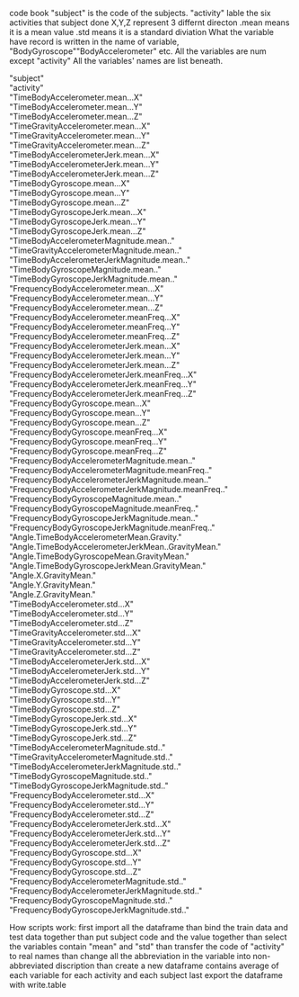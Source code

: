 code book
"subject" is the code of the subjects.
"activity" lable the six activities that subject done
X,Y,Z represent 3 differnt directon
.mean means it is a mean value
.std means it is a standard diviation
 What the variable have record is written in the name of variable,
 "BodyGyroscope""BodyAccelerometer" etc.
 All the variables are num except "activity"
All the variables' names are list beneath.

"subject"                                           
"activity"                                          
"TimeBodyAccelerometer.mean...X"                    
"TimeBodyAccelerometer.mean...Y"                    
"TimeBodyAccelerometer.mean...Z"                    
"TimeGravityAccelerometer.mean...X"                 
"TimeGravityAccelerometer.mean...Y"                 
"TimeGravityAccelerometer.mean...Z"                 
"TimeBodyAccelerometerJerk.mean...X"                
"TimeBodyAccelerometerJerk.mean...Y"                
"TimeBodyAccelerometerJerk.mean...Z"                
"TimeBodyGyroscope.mean...X"                        
"TimeBodyGyroscope.mean...Y"                        
"TimeBodyGyroscope.mean...Z"                        
"TimeBodyGyroscopeJerk.mean...X"                    
"TimeBodyGyroscopeJerk.mean...Y"                    
"TimeBodyGyroscopeJerk.mean...Z"                    
"TimeBodyAccelerometerMagnitude.mean.."             
"TimeGravityAccelerometerMagnitude.mean.."          
"TimeBodyAccelerometerJerkMagnitude.mean.."         
"TimeBodyGyroscopeMagnitude.mean.."                 
"TimeBodyGyroscopeJerkMagnitude.mean.."             
"FrequencyBodyAccelerometer.mean...X"               
"FrequencyBodyAccelerometer.mean...Y"               
"FrequencyBodyAccelerometer.mean...Z"               
"FrequencyBodyAccelerometer.meanFreq...X"           
"FrequencyBodyAccelerometer.meanFreq...Y"           
"FrequencyBodyAccelerometer.meanFreq...Z"           
"FrequencyBodyAccelerometerJerk.mean...X"           
"FrequencyBodyAccelerometerJerk.mean...Y"           
"FrequencyBodyAccelerometerJerk.mean...Z"           
"FrequencyBodyAccelerometerJerk.meanFreq...X"       
"FrequencyBodyAccelerometerJerk.meanFreq...Y"       
"FrequencyBodyAccelerometerJerk.meanFreq...Z"       
"FrequencyBodyGyroscope.mean...X"                   
"FrequencyBodyGyroscope.mean...Y"                   
"FrequencyBodyGyroscope.mean...Z"                   
"FrequencyBodyGyroscope.meanFreq...X"               
"FrequencyBodyGyroscope.meanFreq...Y"               
"FrequencyBodyGyroscope.meanFreq...Z"               
"FrequencyBodyAccelerometerMagnitude.mean.."        
"FrequencyBodyAccelerometerMagnitude.meanFreq.."    
"FrequencyBodyAccelerometerJerkMagnitude.mean.."    
"FrequencyBodyAccelerometerJerkMagnitude.meanFreq.."
"FrequencyBodyGyroscopeMagnitude.mean.."            
"FrequencyBodyGyroscopeMagnitude.meanFreq.."        
"FrequencyBodyGyroscopeJerkMagnitude.mean.."        
"FrequencyBodyGyroscopeJerkMagnitude.meanFreq.."    
"Angle.TimeBodyAccelerometerMean.Gravity."          
"Angle.TimeBodyAccelerometerJerkMean..GravityMean." 
"Angle.TimeBodyGyroscopeMean.GravityMean."          
"Angle.TimeBodyGyroscopeJerkMean.GravityMean."      
"Angle.X.GravityMean."                              
"Angle.Y.GravityMean."                              
"Angle.Z.GravityMean."                              
"TimeBodyAccelerometer.std...X"                     
"TimeBodyAccelerometer.std...Y"                     
"TimeBodyAccelerometer.std...Z"                     
"TimeGravityAccelerometer.std...X"                  
"TimeGravityAccelerometer.std...Y"                  
"TimeGravityAccelerometer.std...Z"                  
"TimeBodyAccelerometerJerk.std...X"                 
"TimeBodyAccelerometerJerk.std...Y"                 
"TimeBodyAccelerometerJerk.std...Z"                 
"TimeBodyGyroscope.std...X"                         
"TimeBodyGyroscope.std...Y"                         
"TimeBodyGyroscope.std...Z"                         
"TimeBodyGyroscopeJerk.std...X"                     
"TimeBodyGyroscopeJerk.std...Y"                     
"TimeBodyGyroscopeJerk.std...Z"                     
"TimeBodyAccelerometerMagnitude.std.."              
"TimeGravityAccelerometerMagnitude.std.."           
"TimeBodyAccelerometerJerkMagnitude.std.."          
"TimeBodyGyroscopeMagnitude.std.."                  
"TimeBodyGyroscopeJerkMagnitude.std.."              
"FrequencyBodyAccelerometer.std...X"                
"FrequencyBodyAccelerometer.std...Y"                
"FrequencyBodyAccelerometer.std...Z"                
"FrequencyBodyAccelerometerJerk.std...X"            
"FrequencyBodyAccelerometerJerk.std...Y"            
"FrequencyBodyAccelerometerJerk.std...Z"            
"FrequencyBodyGyroscope.std...X"                    
"FrequencyBodyGyroscope.std...Y"                    
"FrequencyBodyGyroscope.std...Z"                    
"FrequencyBodyAccelerometerMagnitude.std.."         
"FrequencyBodyAccelerometerJerkMagnitude.std.."     
"FrequencyBodyGyroscopeMagnitude.std.."             
"FrequencyBodyGyroscopeJerkMagnitude.std.."  

How scripts work:
first import all the dataframe
than bind the train data and test data together
than put subject code and the value together
than select the variables contain "mean" and "std"
than transfer the code of "activity" to real names
than change all the abbreviation in the variable into non-abbreviated discription
than create a new dataframe contains average of each variable for each activity and each subject
last export the dataframe with write.table
